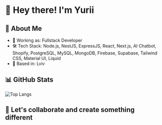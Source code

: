 # 👋 Hey there! I'm Yurii

## 🧠 About Me

- 💼 Working as: Fullstack Developer
- 🛠️ Tech Stack: Node.js, NestJS, ExpressJS, React, Next.js, AI Chatbot, Shopify, PostgreSQL, MySQL, MongoDB, Firebase, Supabase, Tailwind CSS, Material UI, Liquid
- 📍 Based in: Lviv

## 📊 GitHub Stats


![Top Langs](https://github-readme-stats.vercel.app/api/top-langs/?username=YuriiSoroka26&layout=compact&theme=tokyonight)


## 📢 Let's collaborate and create something different 
